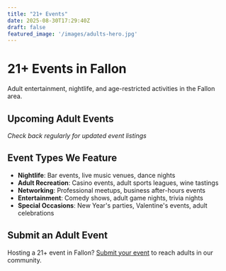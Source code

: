 ```yaml
---
title: "21+ Events"
date: 2025-08-30T17:29:40Z
draft: false
featured_image: '/images/adults-hero.jpg'
---
```


# 21+ Events in Fallon

Adult entertainment, nightlife, and age-restricted activities in the Fallon area.

## Upcoming Adult Events

*Check back regularly for updated event listings*

## Event Types We Feature

- **Nightlife**: Bar events, live music venues, dance nights
- **Adult Recreation**: Casino events, adult sports leagues, wine tastings
- **Networking**: Professional meetups, business after-hours events
- **Entertainment**: Comedy shows, adult game nights, trivia nights
- **Special Occasions**: New Year's parties, Valentine's events, adult celebrations

## Submit an Adult Event

Hosting a 21+ event in Fallon? [Submit your event](/submit/) to reach adults in our community.
